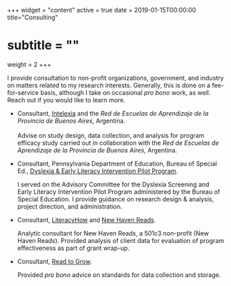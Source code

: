+++
widget = "content"
active = true
date = 2019-01-15T00:00:00
title="Consulting"
# subtitle = ""
weight = 2
+++

I provide consultation to non-profit organizations, government, and
industry on matters related to my research interests. Generally, this
is done on a fee-for-service basis, although I take on occasional *pro
bono* work, as well. Reach out if you would like to learn more.

+ Consultant, [Intelexia](www.intelexia.com) and the *Red de Escuelas
  de Aprendizaje de la Provincia de Buenos Aires*, Argentina.
  <br><br> Advise on study design, data collection, and analysis for program
  efficacy study carried out in collaboration with the *Red de Escuelas de
  Aprendizaje de la Provincia de Buenos Aires*, Argentina.

+ Consultant, Pennsylvania Department of Education, Bureau of Special
  Ed.,
  [Dyslexia & Early Literacy Intervention Pilot Program](papilot.org).
  
  I served on the Advisory Committee for the Dyslexia Screening and Early
  Literacy Intervention Pilot Program administered by the Bureau of Special
  Education. I provide guidance on research design & analysis, project
  direction, and administration.
  
+ Consultant, [LiteracyHow](www.literacyhow.com) and
  [New Haven Reads](www.NewHavenReads.org).

  Analytic consultant for New Haven Reads, a 501c3 non-profit (New
  Haven Reads). Provided analysis of client data for evaluation of
  program effectiveness as part of grant wrap-up.

+ Consultant, [Read to Grow](www.readtogrow.org).

  Provided *pro bono* advice on standards for data collection and
  storage. 

